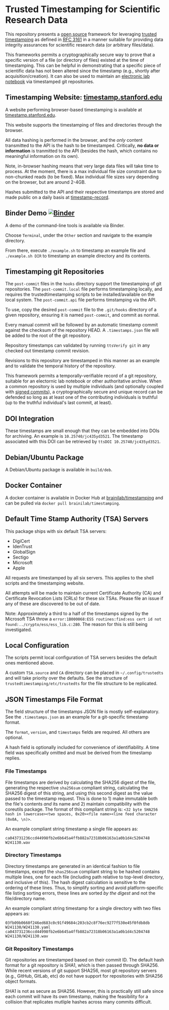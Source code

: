 # Trusted Timestamping for Scientific Research Data

This repository presents a [open source](https://en.wikipedia.org/wiki/Open_source) framework for leveraging [trusted timestamping](https://en.wikipedia.org/wiki/Trusted_timestamping) as defined in [RFC 3161](https://www.ietf.org/rfc/rfc3161.txt) in a manner suitable for providing data integrity assurances for scientific research data (or arbitrary files/data).

This frameworks permits a cryptographically secure way to prove that a specific version of a file (or directory of files) existed at the time of timestamping.
This can be helpful in demonstrating that a specific piece of scientific data has not been altered since the timestamp (e.g., shortly after acquisition/creation).
It can also be used to maintain an [electronic lab notebook](https://en.wikipedia.org/wiki/Electronic_lab_notebook) via timestamped git repositories.

## Timestamping Website: [timestamp.stanford.edu](https://timestamp.stanford.edu)

A website performing browser-based timestamping is available at [timestamp.stanford.edu](https://timestamp.stanford.edu).

This website supports the timestamping of files and directories through the browser.

All data hashing is performed in the browser, and the *only* content transmitted to the API is the hash to be timestamped.
Critically, **no data or information** is tranmitted to the API (besides the hash, which contains no meaningful information on its own).

Note, in-browser hashing means that very large data files will take time to process.
At the moment, there is a max individual file size constraint due to non-chunked reads (to be fixed).
Max individual file sizes vary depending on the browser, but are around 2-4GB.

Hashes submitted to the API and their respective timestamps are stored and made public on a daily basis at [timestamp-record](https://github.com/bil/timestamp-record).

## Binder Demo [![Binder](https://mybinder.org/badge_logo.svg)](https://mybinder.org/v2/gh/bil/timestamping/HEAD)

A demo of the command-line tools is available via Binder.

Choose `Terminal`, under the `Other` section and navigate to the example directory.

From there, execute `./example.sh` to timestamp an example file and `./example.sh DIR` to timestamp an example directory and its contents.

## Timestamping git Repositories

The `post-commit` files in the `hooks` directory support the timestamping of git repositories.
The `post-commit.local` file performs timestamping locally, and requires the trustedtimestamping scripts to be installed/available on the local system.
The `post-commit.api` file performs timstamping via the API.

To use, copy the desired `post-commit` file to the `.git/hooks` directory of a given repository, ensuring it is named `post-commit`, and commit as normal.

Every manual commit will be followed by an automatic timestamp commit against the checksum of the repository HEAD.
A `.timestamps.json` file will be added to the root of the git repository.

Repository timestamps can validated by running `ttsVerify git` in any checked out timestamp commit revision.

Revisions to this repository are timestamped in this manner as an example and to validate the temporal history of the repository.

This framework permits a temporally-verifiable record of a git repository, suitable for an electornic lab notebook or other authoritative archive.
When a common repository is used by multiple individuals (and optionally coupled with [signed commits](https://git-scm.com/book/ms/v2/Git-Tools-Signing-Your-Work)), a cryptographically secure and unique record can be defended so long as at least one of the contributing individuals is truthful (up to the truthful individual's last commit, at least).

## DOI Integration

These timestamps are small enough that they can be embedded into DOIs for archiving.
An example is `10.25740/jc435yd3521`.
The timestamp associated with this DOI can be retrieved by `ttsDOI 10.25740/jc435yd3521`.

## Debian/Ubuntu Package

A Debian/Ubuntu package is available in `build/deb`.

## Docker Container

A docker container is available in Docker Hub at [brainilab/timestamping](https://hub.docker.com/r/brainilab/timestamping) and can be pulled via `docker pull brainilab/timestamping`.

## Default Time Stamp Authority (TSA) Servers

This package ships with six default TSA servers:

* DigiCert
* IdenTrust
* GlobalSign
* Sectigo
* Microsoft
* Apple

All requests are timestamped by all six servers.
This applies to the shell scripts and the timestamping website.

All attempts will be made to maintain current Certificate Authority (CA) and Certificate Revocation Lists (CRLs) for these six TSAs.
Please file an issue if any of these are discovered to be out of date.

Note: Approximately a third to a half of the timestamps signed by the Microsoft TSA throw a `error:1B000068:ESS routines:find:ess cert id not found:../crypto/ess/ess_lib.c:280`.
The reason for this is still being investigated.

## Local Configuration

The scripts permit local configuration of TSA servers besides the default ones mentioned above.

A custom `TSA.source` and `CA` directory can be placed in `~/.config/trustedts` and will take priority over the defaults.
See the structure of `trustedtimestamping/etc/trustedts` for the file structure to be replicated.

## JSON Timestamps File Format

The field structure of the timestamps JSON file is mostly self-explanatory.
See the `.timestamps.json` as an example for a git-specific timestamp format.

The `format`, `version`, and `timestamps` fields are required.
All others are optional.

A hash field is optionally included for convenience of identifiability.
A time field was specifically omitted and must be derived from the timestamp replies.

### File Timestamps

File timestamps are derived by calculating the SHA256 digest of the file, generating the respective `sha256sum` compliant string, calculating the SHA256 digest of this string, and using this second digest as the value passed to the timestamp request.
This is done to 1) make immutable both the file's contents *and* its name and 2) maintain compatibility with the coreutils package.
The format of this compliant string is: `<32 byte SHA256 hash in lowercase><two spaces, 0x20><file name><line feed character (0x0A, \n)>`.

An example compliant string timestamp a single file appears as:
```
ca043731236ccd44998fb2e6b645a4ffb882a72318b06163a1a0b1d4c5204748  W241130.wav
```

### Directory Timestamps

Directory timestamps are generated in an identical fashion to file timestamps, except the `shas256sum` compliant string to be hashed contains multiple lines, one for each file (including path relative to top-level directory, and inclusive of this).
The hash digest calculation is sensitive to the ordering of these lines.
Thus, to simplify sorting and avoid platform-specific file listing sorting errors, these lines are sorted *by the digest* and not the file/directory name.

An example compliant string timestamp for a single directory with two files appears as:
```
03fb09b0660f246ed683c0c91f49684c203cb2c8f76ec9277f530e45f0fdb8db  W241130/W241130.yaml
ca043731236ccd44998fb2e6b645a4ffb882a72318b06163a1a0b1d4c5204748  W241130/W241130.wav
```

### Git Repository Timestamps

Git repositories are timestamped based on their commit ID.
The default hash format for a git repository is SHA1, which is then passed through SHA256.
While recent versions of git support SHA256, most git repository servers (e.g., GitHub, GitLab, etc) do not have support for repositories with SHA256 object formats.

SHA1 is not as secure as SHA256.
However, this is practically still safe since each commit will have its own timestamp, making the feasibility for a collision that replicates mutliple hashes across many commits difficult.
